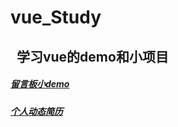 # vue_Study
##    学习vue的demo和小项目
##### [留言板小demo](http://htmlpreview.github.io/?https://github.com/koukaicheng/vue_Study/blob/master/%E7%95%99%E8%A8%80%E6%9D%BF.html)
##### [个人动态简历](https://koukaicheng.github.io/kkc-resume/dist/)

